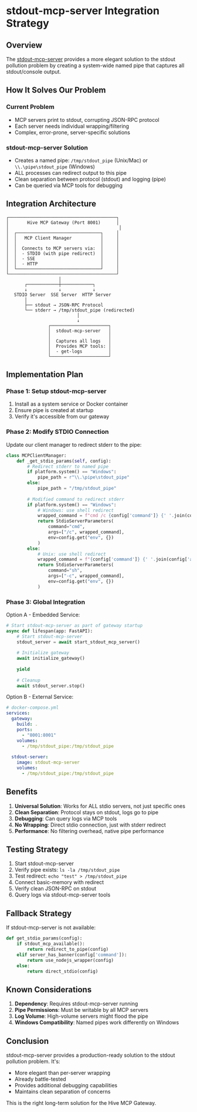 # stdout-mcp-server Integration Strategy

## Overview

The [stdout-mcp-server](https://github.com/amitdeshmukh/stdout-mcp-server) provides a more elegant solution to the stdout pollution problem by creating a system-wide named pipe that captures all stdout/console output.

## How It Solves Our Problem

### Current Problem
- MCP servers print to stdout, corrupting JSON-RPC protocol
- Each server needs individual wrapping/filtering
- Complex, error-prone, server-specific solutions

### stdout-mcp-server Solution
- Creates a named pipe: `/tmp/stdout_pipe` (Unix/Mac) or `\\.\pipe\stdout_pipe` (Windows)
- ALL processes can redirect output to this pipe
- Clean separation between protocol (stdout) and logging (pipe)
- Can be queried via MCP tools for debugging

## Integration Architecture

```
┌─────────────────────────────────────────┐
│       Hive MCP Gateway (Port 8001)      │
│                                          │
│  ┌────────────────────────────────┐     │
│  │   MCP Client Manager           │     │
│  │                                │     │
│  │  Connects to MCP servers via:  │     │
│  │  - STDIO (with pipe redirect)  │     │
│  │  - SSE                         │     │
│  │  - HTTP                        │     │
│  └────────────────────────────────┘     │
└─────────────────────────────────────────┘
                    │
       ┌────────────┼────────────┐
       ↓            ↓            ↓
   STDIO Server  SSE Server  HTTP Server
       │
       ├── stdout → JSON-RPC Protocol
       └── stderr → /tmp/stdout_pipe (redirected)
                           │
                           ↓
                ┌──────────────────────┐
                │  stdout-mcp-server   │
                │                      │
                │  Captures all logs   │
                │  Provides MCP tools: │
                │  - get-logs          │
                └──────────────────────┘
```

## Implementation Plan

### Phase 1: Setup stdout-mcp-server
1. Install as a system service or Docker container
2. Ensure pipe is created at startup
3. Verify it's accessible from our gateway

### Phase 2: Modify STDIO Connection
Update our client manager to redirect stderr to the pipe:

```python
class MCPClientManager:
    def _get_stdio_params(self, config):
        # Redirect stderr to named pipe
        if platform.system() == "Windows":
            pipe_path = r"\\.\pipe\stdout_pipe"
        else:
            pipe_path = "/tmp/stdout_pipe"
        
        # Modified command to redirect stderr
        if platform.system() == "Windows":
            # Windows: use shell redirect
            wrapped_command = f"cmd /c {config['command']} {' '.join(config['args'])} 2>{pipe_path}"
            return StdioServerParameters(
                command="cmd",
                args=["/c", wrapped_command],
                env=config.get("env", {})
            )
        else:
            # Unix: use shell redirect
            wrapped_command = f"{config['command']} {' '.join(config['args'])} 2>{pipe_path}"
            return StdioServerParameters(
                command="sh",
                args=["-c", wrapped_command],
                env=config.get("env", {})
            )
```

### Phase 3: Global Integration
Option A - Embedded Service:
```python
# Start stdout-mcp-server as part of gateway startup
async def lifespan(app: FastAPI):
    # Start stdout-mcp-server
    stdout_server = await start_stdout_mcp_server()
    
    # Initialize gateway
    await initialize_gateway()
    
    yield
    
    # Cleanup
    await stdout_server.stop()
```

Option B - External Service:
```yaml
# docker-compose.yml
services:
  gateway:
    build: .
    ports:
      - "8001:8001"
    volumes:
      - /tmp/stdout_pipe:/tmp/stdout_pipe
  
  stdout-server:
    image: stdout-mcp-server
    volumes:
      - /tmp/stdout_pipe:/tmp/stdout_pipe
```

## Benefits

1. **Universal Solution**: Works for ALL stdio servers, not just specific ones
2. **Clean Separation**: Protocol stays on stdout, logs go to pipe
3. **Debugging**: Can query logs via MCP tools
4. **No Wrapping**: Direct stdio connection, just with stderr redirect
5. **Performance**: No filtering overhead, native pipe performance

## Testing Strategy

1. Start stdout-mcp-server
2. Verify pipe exists: `ls -la /tmp/stdout_pipe`
3. Test redirect: `echo "test" > /tmp/stdout_pipe`
4. Connect basic-memory with redirect
5. Verify clean JSON-RPC on stdout
6. Query logs via stdout-mcp-server tools

## Fallback Strategy

If stdout-mcp-server is not available:
```python
def get_stdio_params(config):
    if stdout_mcp_available():
        return redirect_to_pipe(config)
    elif server_has_banner(config['command']):
        return use_nodejs_wrapper(config)
    else:
        return direct_stdio(config)
```

## Known Considerations

1. **Dependency**: Requires stdout-mcp-server running
2. **Pipe Permissions**: Must be writable by all MCP servers
3. **Log Volume**: High-volume servers might flood the pipe
4. **Windows Compatibility**: Named pipes work differently on Windows

## Conclusion

stdout-mcp-server provides a production-ready solution to the stdout pollution problem. It's:
- More elegant than per-server wrapping
- Already battle-tested
- Provides additional debugging capabilities
- Maintains clean separation of concerns

This is the right long-term solution for the Hive MCP Gateway.
